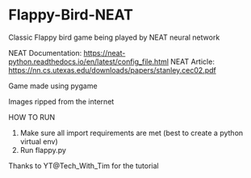 # Flappy-Bird-NEAT
Classic Flappy bird game being played by NEAT neural network

NEAT Documentation: https://neat-python.readthedocs.io/en/latest/config_file.html
NEAT Article: https://nn.cs.utexas.edu/downloads/papers/stanley.cec02.pdf

Game made using pygame

Images ripped from the internet

HOW TO RUN
1. Make sure all import requirements are met (best to create a python virtual env)
2. Run flappy.py 

Thanks to YT@Tech_With_Tim for the tutorial
